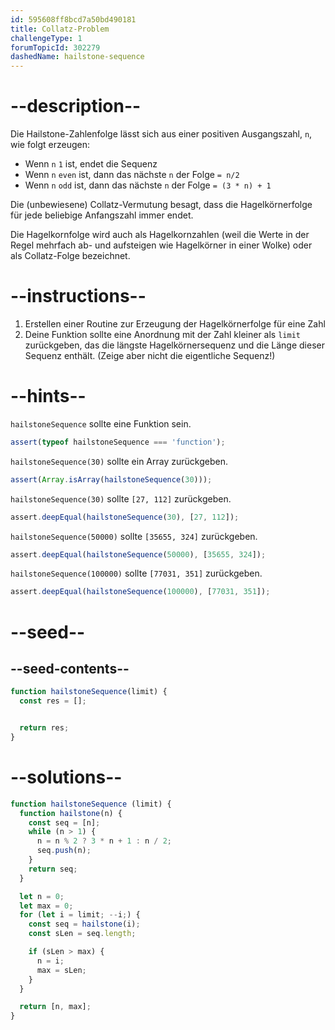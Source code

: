 ```yaml
---
id: 595608ff8bcd7a50bd490181
title: Collatz-Problem
challengeType: 1
forumTopicId: 302279
dashedName: hailstone-sequence
---
```


# --description--

Die Hailstone-Zahlenfolge lässt sich aus einer positiven Ausgangszahl, `n`, wie folgt erzeugen:

- Wenn `n` `1` ist, endet die Sequenz
- Wenn `n` `even` ist, dann das nächste `n` der Folge `= n/2`
- Wenn `n` `odd` ist, dann das nächste `n` der Folge `= (3 * n) + 1`

Die (unbewiesene) Collatz-Vermutung besagt, dass die Hagelkörnerfolge für jede beliebige Anfangszahl immer endet.

Die Hagelkornfolge wird auch als Hagelkornzahlen (weil die Werte in der Regel mehrfach ab- und aufsteigen wie Hagelkörner in einer Wolke) oder als Collatz-Folge bezeichnet.

# --instructions--

1. Erstellen einer Routine zur Erzeugung der Hagelkörnerfolge für eine Zahl
2. Deine Funktion sollte eine Anordnung mit der Zahl kleiner als `limit` zurückgeben, das die längste Hagelkörnersequenz und die Länge dieser Sequenz enthält. (Zeige aber nicht die eigentliche Sequenz!)

# --hints--

`hailstoneSequence` sollte eine Funktion sein.

```js
assert(typeof hailstoneSequence === 'function');
```

`hailstoneSequence(30)` sollte ein Array zurückgeben.

```js
assert(Array.isArray(hailstoneSequence(30)));
```

`hailstoneSequence(30)` sollte `[27, 112]` zurückgeben.

```js
assert.deepEqual(hailstoneSequence(30), [27, 112]);
```

`hailstoneSequence(50000)` sollte `[35655, 324]` zurückgeben.

```js
assert.deepEqual(hailstoneSequence(50000), [35655, 324]);
```

`hailstoneSequence(100000)` sollte `[77031, 351]` zurückgeben.

```js
assert.deepEqual(hailstoneSequence(100000), [77031, 351]);
```

# --seed--

## --seed-contents--

```js
function hailstoneSequence(limit) {
  const res = [];


  return res;
}
```

# --solutions--

```js
function hailstoneSequence (limit) {
  function hailstone(n) {
    const seq = [n];
    while (n > 1) {
      n = n % 2 ? 3 * n + 1 : n / 2;
      seq.push(n);
    }
    return seq;
  }

  let n = 0;
  let max = 0;
  for (let i = limit; --i;) {
    const seq = hailstone(i);
    const sLen = seq.length;

    if (sLen > max) {
      n = i;
      max = sLen;
    }
  }

  return [n, max];
}
```
